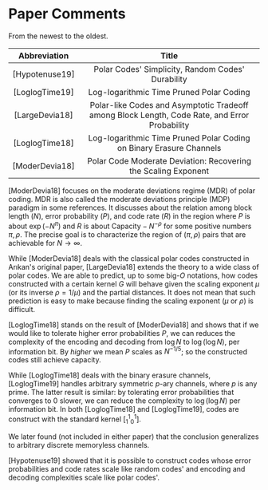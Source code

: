 


# Paper Comments

From the newest to the oldest.

|  Abbreviation  |  Title  |
| :------------: | :-----: |
| [Hypotenuse19] | Polar Codes' Simplicity, Random Codes' Durability |
| [LoglogTime19] | Log-logarithmic Time Pruned Polar Coding |
| [LargeDevia18] | Polar-like Codes and Asymptotic Tradeoff among Block Length, Code Rate, and Error Probability |
| [LoglogTime18] | Log-logarithmic Time Pruned Polar Coding on Binary Erasure Channels |
| [ModerDevia18] | Polar Code Moderate Deviation: Recovering the Scaling Exponent |

[ModerDevia18] focuses on the moderate deviations regime (MDR) of polar coding.
MDR is also called
the moderate deviations principle (MDP) paradigm in some references.
It discusses about the relation among block length ($N$),
error probability ($P$), and code rate ($R$) in the region
where $P$ is about $\exp(-N^\pi)$ and $R$ is about
$\text{Capacity} - N^{-\rho}$ for some positive numbers $\pi,\rho$.
The precise goal is to characterize the region of $(\pi,\rho)$ pairs
that are achievable for $N\to\infty$.

While [ModerDevia18] deals with the classical polar codes
constructed in Arıkan's original paper,
[LargeDevia18] extends the theory to a wide class of polar codes.
We are able to predict, up to some big-$O$ notations,
how codes constructed with a certain kernel $G$ will behave
given the scaling exponent $\mu$ (or its inverse $\rho=1/\mu$)
and the partial distances.
It does not mean that such prediction is easy to make
because finding the scaling exponent ($\mu$ or $\rho$) is difficult.

[LoglogTime18] stands on the result of [ModerDevia18] and shows that
if we would like to tolerate higher error probabilities $P$,
we can reduces the complexity of the encoding and decoding
from $\log N$ to $\log(\log N)$, per information bit.
By *higher* we mean $P$ scales as $N^{-1/5}$;
so the constructed codes still achieve capacity.

While [LoglogTime18] deals with the binary erasure channels,
[LoglogTime19] handles arbitrary symmetric $p$-ary channels,
where $p$ is any prime.
The latter result is similar:
by tolerating error probabilities that converges to $0$ slower,
we can reduce the complexity to $\log(\log N)$ per information bit.
In both [LoglogTime18] and [LoglogTime19], codes are construct with
the standard kernel $[^1_1{}^1_0]$.

We later found (not included in either paper) that
the conclusion generalizes to arbitrary discrete memoryless channels.

[Hypotenuse19] showed that it is possible to construct codes
whose error probabilities and code rates scale like random codes'
and encoding and decoding complexities scale like polar codes'.


